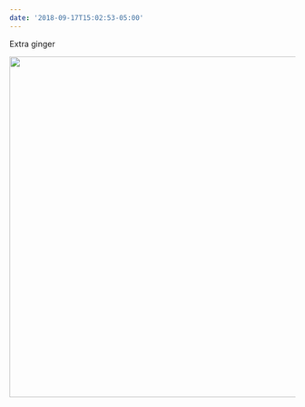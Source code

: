 ```yaml
---
date: '2018-09-17T15:02:53-05:00'
---
```

Extra ginger

<img src="uploads/2018/286879416c.jpg" width="600" height="600" />
